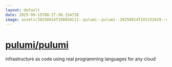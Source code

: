 ```yaml
---
layout: default
date: 2025-09-15T00:27:30.154738
image: assets/20250914T190850111--pulumi--pulumi--20250914T191331629--cropped.png
---
```


# [pulumi/pulumi](https://github.com/pulumi/pulumi)

infrastructure as code using real programming languages for any cloud
